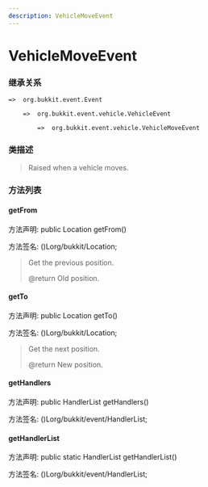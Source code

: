 ```yaml
---
description: VehicleMoveEvent
---
```


# VehicleMoveEvent

### 继承关系

    =>  org.bukkit.event.Event

        =>  org.bukkit.event.vehicle.VehicleEvent

            =>  org.bukkit.event.vehicle.VehicleMoveEvent

### 类描述

> Raised when a vehicle moves.

### 方法列表

#### getFrom

方法声明: public Location getFrom()

方法签名: ()Lorg/bukkit/Location;

> Get the previous position.
>
> @return Old position.

#### getTo

方法声明: public Location getTo()

方法签名: ()Lorg/bukkit/Location;

> Get the next position.
>
> @return New position.

#### getHandlers

方法声明: public HandlerList getHandlers()

方法签名: ()Lorg/bukkit/event/HandlerList;

#### getHandlerList

方法声明: public static HandlerList getHandlerList()

方法签名: ()Lorg/bukkit/event/HandlerList;